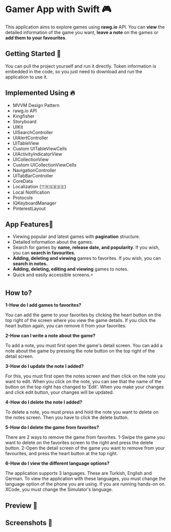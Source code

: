# Gamer App with Swift 🎮
This application aims to explore games using **rawg.io** API.
You can **view** the detailed information of the game you want,
**leave a note** on the games or **add them to your favourites**.

## Getting Started 🏁

You can pull the project yourself and run it directly.
Token information is embedded in the code, so you just need to download and run the application to use it.

## Implemented Using 🔥

* MVVM Design Pattern
* rawg.io API
* Kingfisher
* Storyboard
* UIKit
* UISearchController
* UIAlertController
* UITableView
* Custom UITableViewCells
* UIActivityIndicatorView
* UICollectionView
* Custom UICollectionViewCells
* NavigationController
* UITabBarController
* CoreData
* Localization (🇹🇷🇬🇧🇩🇪)
* Local Notification 
* Protocols
* IQKeyboardManager
* PinterestLayout


## App Features🔩
* Viewing popular and latest games with **pagination** structure.
* Detailed information about the games.
* Search for games by **name, release date, and popularity.** If you wish, you can **search in favourites.**
* **Adding, deleting and viewing** games to favorites. If you wish, you can **search in notes.**
* **Adding, deleting, editing and viewing** games to notes.
* Quick and easily accessible screens.⚡️

## How to?

**1-How do I add games to favorites?**

You can add the game to your favorites by clicking the heart button on the top right of the screen where you view the game details.
If you click the heart button again, you can remove it from your favorites.

**2-How can I write a note about the game?**

To add a note, you must first open the game's detail screen. You can add a note about the game by pressing the note button on the top right of the detail screen.

**3-How do I update the note I added?**

For this, you must first open the notes screen and then click on the note you want to edit. When you click on the note, you can see that the name of the button on the top right has changed to 'Edit'. When you make your changes and click edit button, your changes will be updated.

**4-How do I delete the note I added?**

To delete a note, you must press and hold the note you want to delete on the notes screen. Then you have to click the delete button.

**5-How do I delete the game from favorites?**

There are 2 ways to remove the game from favorites.
    1-Swipe the game you want to delete on the favorites screen to the right and press the delete button.
    2-Open the detail screen of the game you want to remove from your favourites, and press the heart button at the top right.
    
**6-How do I view the different language options?**

The application supports 3 languages. These are Turkish, English and German.
To view the application with these languages, you must change the language option of the phone you are using. If you are running hands-on on XCode, you must change the Simulator's language.


## Preview 🎥


## Screenshots 📸




